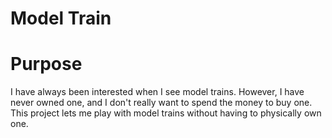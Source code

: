 Model Train
===========

# Purpose #

I have always been interested when I see model trains. However, I have never owned one, and
I don't really want to spend the money to buy one. This project lets me play with model trains
without having to physically own one.
